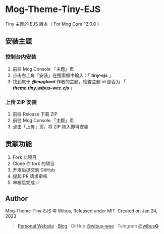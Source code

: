 # Mog-Theme-Tiny-EJS
Tiny 主题的 EJS 版本（ For Mog Core ^2.0.0 )

## 安装主题

### 控制台内安装

1. 前往 Mog Console 「主题」页
2. 点击右上角「安装」在搜索框中输入：「 _**tiny-ejs**_ 」
3. 找到属于 _**@mogland**_ 作者的主题，检查主题 id 是否为 「 _**theme.tiny.wibus-wee.ejs**_ 」

### 上传 ZIP 安装

1. 前往 Release 下载 ZIP
2. 前往 Mog Console 「主题」页
3. 点击「上传」页，将 ZIP 拖入即可安装

## 贡献功能

1. Fork 此项目
2. Clone 你 fork 的项目
3. 开发后提交到 GitHub
4. 提起 PR 请求审核
5. 审核后完成 ✅

## Author

Mog-Theme-Tiny-EJS © Wibus, Released under MIT. Created on Jan 24, 2023

> [Personal Website](http://iucky.cn/) · [Blog](https://blog.iucky.cn/) · GitHub [@wibus-wee](https://github.com/wibus-wee/) · Telegram [@wibus✪](https://t.me/wibus_wee)
